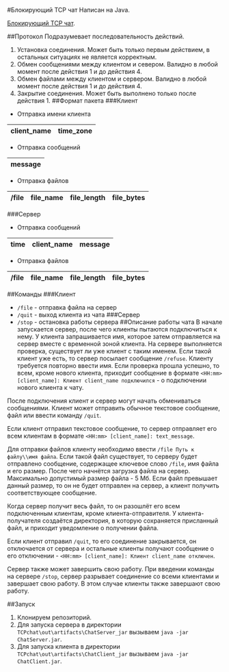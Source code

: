 #Блокирующий TCP чат
Написан на Java.

[Блокирующий TCP чат](https://github.com/LyashenkoValeria/TCPchat/tree/master).

##Протокол
Подразумевает последовательность действий.
1. Установка соединения. Может быть только первым действием, в остальных ситуациях не является корректным.
2. Обмен сообщениями между клиентом и севером. Валидно в любой момент после действия 1 и до действия 4.
3. Обмен файлами между клиентом и сервером. Валидно в любой момент после действия 1 и до действия 4.
4. Закрытие соединения. Может быть выполнено только после действия 1.
##Формат пакета
###Клиент
+ Отправка имени клиента

client_name|time_zone|
|--- | --- |

+ Отправка сообщений

message|
|--- |

+ Отправка файлов

/file|file_name|file_length|file_bytes|
|--- | --- | --- | --- |
###Сервер
+ Отправка сообщений

time|client_name|message|
|--- | --- | --- |

+ Отправка файлов

/file|file_name|file_length|file_bytes|
|--- | --- | --- | --- |
##Команды
###Клиент
+ `/file` - отправка файла на сервер
+ `/quit` - выход клиента из чата
###Сервер
+ `/stop` - остановка работы сервера
##Описание работы чата
В начале запускается сервер, после чего клиенты пытаются подключиться к нему. 
У клиента запрашивается имя, которое затем отправляется на сервер вместе с временной зоной клиента. 
На сервере выполняется проверка, существует ли уже клиент с таким именем.
Если такой клиент уже есть, то сервер посылает сообщение `/refuse`. Клиенту требуется повторно ввести имя.
Если проверка прошла успешно, то всем, кроме нового клиента, приходит сообщение в формате `<HH:mm> [client_name]: Клиент client_name подключился` - о подключении нового клиента к чату.

После подключения клиент и сервер могут начать обмениваться сообщениями. 
Клиент может отправить обычное текстовое сообщение, файл или ввести команду `/quit`.

Если клиент отправил текстовое сообщение, то сервер отправляет его всем клиентам в формате `<HH:mm> [client_name]: text_message`.

Для отправки файлов клиенту необходимо ввести `/file Путь к файлу\\имя файла`. 
Если такой файл существует, то серверу будет отправлено сообщение, содержащее ключевое слово `/file`, имя файла и его размер.
После чего начнётся загрузка файла на сервер. Максимально допустимый размер файла - 5 Мб.
Если файл превышает данный размер, то он не будет отправлен на сервер, а клиент получить соответствующее сообщение.

Когда сервер получит весь файл, то он разошлёт его всем подключенным клиентам, кроме клиента-отправителя.
У клиента-получателя создаётся директория, в которую сохраняется присланный файл, и приходит уведомление о получении файла.

Если клиент отправил `/quit`, то его соединение закрывается, он отключается от сервера и остальные клиенты получают сообщение о его отключении - `<HH:mm> [client_name]: Клиент client_name отключен`.

Сервер также может завершить свою работу. При введении команды на сервере `/stop`, сервер разрывает соединение со всеми клиентами и завершает свою работу.
В этом случае клиенты также завершают свою работу.

##Запуск
1. Клонируем репозиторий. 
2. Для запуска сервера в директории `TCPchat\out\artifacts\ChatServer_jar` вызываем 
`java -jar ChatServer.jar`.
3. Для запуска клиента в директории `TCPchat\out\artifacts\ChatClient_jar` вызываем 
   `java -jar ChatClient.jar`.